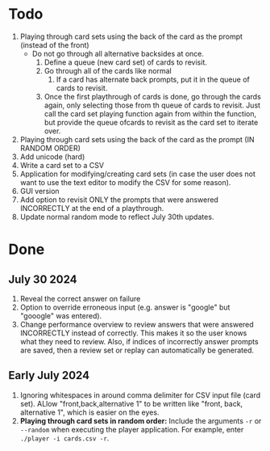 # Todo 

1. Playing through card sets using the back of the card as the prompt (instead of the front)
	- Do not go through all alternative backsides at once.
		1. Define a queue (new card set) of cards to revisit.
		2. Go through all of the cards like normal
			1. If a card has alternate back prompts, put it in the queue of cards to revisit.
		3. Once the first playthrough of cards is done, go through the cards again, only selecting those from th queue of cards to revisit. Just call the card set playing function again from within the function, but provide the queue ofcards to revisit as the card set to iterate over.
2. Playing through card sets using the back of the card as the prompt (IN RANDOM ORDER)
3. Add unicode (hard)
4. Write a card set to a CSV
5. Application for modifying/creating card sets (in case the user does not want to use the text editor to modify the CSV for some reason).
6. GUI version
7. Add option to revisit ONLY the prompts that were answered INCORRECTLY at the end of a playthrough.
8. Update normal random mode to reflect July 30th updates.

# Done

## July 30 2024

1. Reveal the correct answer on failure
2. Option to override erroneous input (e.g. answer is "google" but "gooogle" was entered).
3. Change performance overview to review answers that were answered INCORRECTLY instead of correctly. This makes it so the user knows what they need to review. Also, if indices of incorrectly answer prompts are saved, then a review set or replay can automatically be generated.

## Early July 2024

1. Ignoring whitespaces in around comma delimiter for CSV input file (card set). ALlow "front,back,alternative 1" to be written like "front, back, alternative 1", which is easier on the eyes.
2. **Playing through card sets in random order:** Include the arguments `-r` or `--random` when executing the player application. For example, enter `./player -i cards.csv -r`. 
